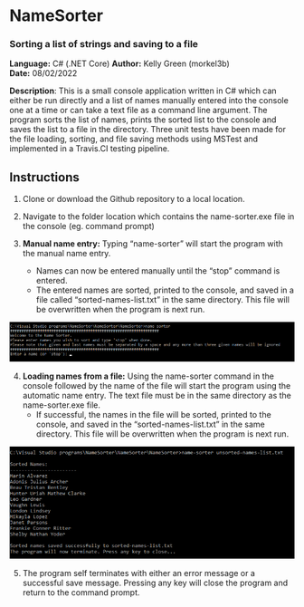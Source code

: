 # NameSorter
### Sorting a list of strings and saving to a file
**Language:** C# (.NET Core) 
**Author:** Kelly Green (morkel3b)  
**Date:** 08/02/2022 

**Description**: This is a small console application written in C# which can either be run directly and a list of names manually entered into the console one at a time or can take a text file as a command line argument. The program sorts the list of names, prints the sorted list to the console and saves the list to a file in the directory. Three unit tests have been made for the file loading, sorting, and file saving methods using MSTest and implemented in a Travis.CI testing pipeline.

## Instructions

1.  Clone or download the Github repository to a local location.

2. Navigate to the folder location which contains the name-sorter.exe file in the console (eg. command prompt)

3. **Manual name entry:** Typing “name-sorter” will start the program with the manual name entry.
    - Names can now be entered manually until the “stop” command is entered.
    - The entered names are sorted, printed to the console, and saved in a file called “sorted-names-list.txt” in the same directory. This file will be overwritten when the program is next run.

![Screenshot](/docs/images/img1.png)

4. **Loading names from a file:** Using the name-sorter command in the console followed by the name of the file will start the program using the automatic name entry. The text file must be in the same directory as the name-sorter.exe file.
    - If successful, the names in the file will be sorted, printed to the console, and saved in the “sorted-names-list.txt” in the same directory. This file will be overwritten when the program is next run.

![Screenshot](/docs/images/img2.png)

5. The program self terminates with either an error message or a successful save message. Pressing any key will close the program and return to the command prompt.

